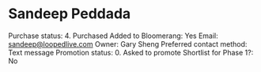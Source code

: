 # Sandeep Peddada

Purchase status: 4. Purchased
Added to Bloomerang: Yes
Email: sandeep@loopedlive.com
Owner: Gary Sheng
Preferred contact method: Text message
Promotion status: 0. Asked to promote
Shortlist for Phase 1?: No